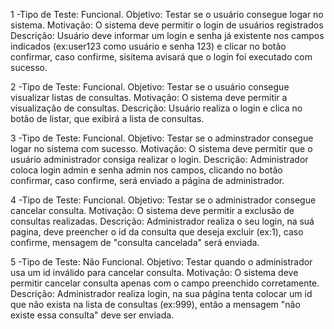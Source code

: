 1 -Tipo de Teste: Funcional.
Objetivo: Testar se o usuário consegue logar no sistema.
Motivação: O sistema deve permitir o login de usuários registrados
Descrição: Usuário deve informar um login e senha já existente nos campos indicados (ex:user123 como usuário e senha 123) e clicar no botão confirmar, caso confirme, sisitema avisará que o login foi executado com sucesso.

2 -Tipo de Teste: Funcional.
Objetivo: Testar se o usuário consegue visualizar listas de consultas.
Motivação: O sistema deve permitir a visualização de consultas.
Descrição: Usuário realiza o login e clica no botão de listar, que exibirá a lista de consultas.

3 -Tipo de Teste: Funcional.
Objetivo: Testar se o adminstrador consegue logar no sistema com sucesso.
Motivação: O sistema deve permitir que o usuário administrador consiga realizar o login.
Descrição: Administrador coloca login admin e senha admin nos campos, clicando no botão confirmar, caso confirme, será enviado a página de administrador.

4 -Tipo de Teste: Funcional.
Objetivo: Testar se o administrador consegue cancelar consulta.
Motivação: O sistema deve permitir a exclusão de consultas realizadas.
Descrição: Administrador realiza o seu login, na suá pagina, deve preencher o id da consulta que deseja excluir (ex:1), caso confirme, mensagem de "consulta cancelada" será enviada.

5 -Tipo de Teste: Não Funcional.
Objetivo: Testar quando o administrador usa um id inválido para cancelar consulta.
Motivação: O sistema deve permitir cancelar consulta apenas com o campo preenchido corretamente.
Descrição: Administrador realiza login, na sua página tenta colocar um id que não exista na lista de consultas (ex:999), então a mensagem "não existe essa consulta" deve ser enviada.

